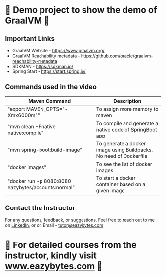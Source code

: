 # 🚀 Demo project to show the demo of GraalVM 🚀

## Important Links
- GraalVM Website - https://www.graalvm.org/
- GraalVM Reachability metadata - https://github.com/oracle/graalvm-reachability-metadata
- SDKMAN - https://sdkman.io/
- Spring Start - https://start.spring.io/

## Commands used in the video

|     Maven Command       |     Description          |
| ------------- | ------------- |
| "export MAVEN_OPTS="-Xmx6000m"" | To assign more memory to maven |
| "mvn clean -Pnative native:compile" | To compile and generate a native code of SpringBoot app |
| "mvn spring-boot:build-image" | To generate a docker image using Buildpacks. No need of Dockerfile |
| "docker images" | To see the list of docker images |
| "docker run  -p 8080:8080 eazybytes/accounts:normal" | To start a docker container based on a given image |

## Contact the Instructor

For any questions, feedback, or suggestions. Feel free to reach out to me on [LinkedIn](https://www.linkedin.com/in/challamadan/), or on Email - tutor@eazybytes.com

# 🚀 For detailed courses from the instructor, kindly visit www.eazybytes.com 🚀
